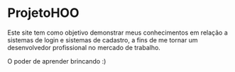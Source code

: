 # ProjetoHOO

Este site tem como objetivo demonstrar meus conhecimentos em relação a sistemas de login e sistemas de cadastro, a fins de me tornar um desenvolvedor profissional no mercado de trabalho.

O poder de aprender brincando :)
